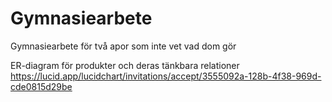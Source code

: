# Gymnasiearbete
Gymnasiearbete för två apor som inte vet vad dom gör

ER-diagram för produkter och deras tänkbara relationer
https://lucid.app/lucidchart/invitations/accept/3555092a-128b-4f38-969d-cde0815d29be
